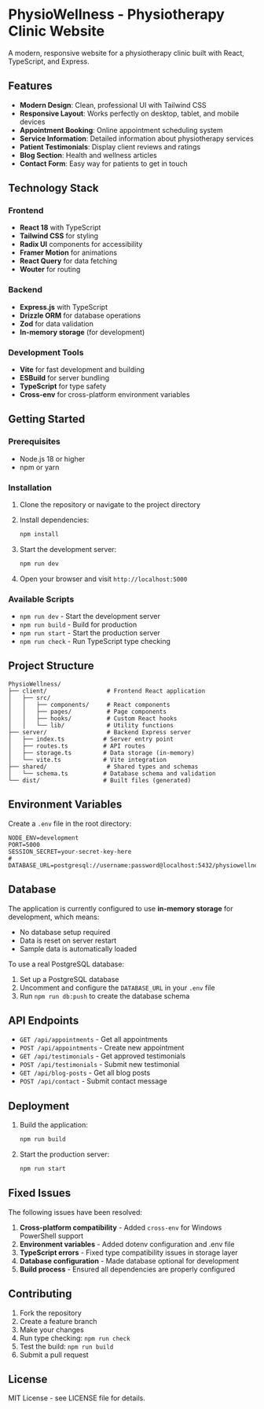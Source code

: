 # PhysioWellness - Physiotherapy Clinic Website

A modern, responsive website for a physiotherapy clinic built with React, TypeScript, and Express.

## Features

- **Modern Design**: Clean, professional UI with Tailwind CSS
- **Responsive Layout**: Works perfectly on desktop, tablet, and mobile devices
- **Appointment Booking**: Online appointment scheduling system
- **Service Information**: Detailed information about physiotherapy services
- **Patient Testimonials**: Display client reviews and ratings
- **Blog Section**: Health and wellness articles
- **Contact Form**: Easy way for patients to get in touch

## Technology Stack

### Frontend
- **React 18** with TypeScript
- **Tailwind CSS** for styling
- **Radix UI** components for accessibility
- **Framer Motion** for animations
- **React Query** for data fetching
- **Wouter** for routing

### Backend
- **Express.js** with TypeScript
- **Drizzle ORM** for database operations
- **Zod** for data validation
- **In-memory storage** (for development)

### Development Tools
- **Vite** for fast development and building
- **ESBuild** for server bundling
- **TypeScript** for type safety
- **Cross-env** for cross-platform environment variables

## Getting Started

### Prerequisites
- Node.js 18 or higher
- npm or yarn

### Installation

1. Clone the repository or navigate to the project directory
2. Install dependencies:
   ```bash
   npm install
   ```

3. Start the development server:
   ```bash
   npm run dev
   ```

4. Open your browser and visit `http://localhost:5000`

### Available Scripts

- `npm run dev` - Start the development server
- `npm run build` - Build for production
- `npm run start` - Start the production server
- `npm run check` - Run TypeScript type checking

## Project Structure

```
PhysioWellness/
├── client/                 # Frontend React application
│   ├── src/
│   │   ├── components/     # React components
│   │   ├── pages/          # Page components
│   │   ├── hooks/          # Custom React hooks
│   │   └── lib/            # Utility functions
├── server/                 # Backend Express server
│   ├── index.ts           # Server entry point
│   ├── routes.ts          # API routes
│   ├── storage.ts         # Data storage (in-memory)
│   └── vite.ts            # Vite integration
├── shared/                 # Shared types and schemas
│   └── schema.ts          # Database schema and validation
└── dist/                  # Built files (generated)
```

## Environment Variables

Create a `.env` file in the root directory:

```env
NODE_ENV=development
PORT=5000
SESSION_SECRET=your-secret-key-here
# DATABASE_URL=postgresql://username:password@localhost:5432/physiowellness
```

## Database

The application is currently configured to use **in-memory storage** for development, which means:
- No database setup required
- Data is reset on server restart
- Sample data is automatically loaded

To use a real PostgreSQL database:
1. Set up a PostgreSQL database
2. Uncomment and configure the `DATABASE_URL` in your `.env` file
3. Run `npm run db:push` to create the database schema

## API Endpoints

- `GET /api/appointments` - Get all appointments
- `POST /api/appointments` - Create new appointment
- `GET /api/testimonials` - Get approved testimonials
- `POST /api/testimonials` - Submit new testimonial
- `GET /api/blog-posts` - Get all blog posts
- `POST /api/contact` - Submit contact message

## Deployment

1. Build the application:
   ```bash
   npm run build
   ```

2. Start the production server:
   ```bash
   npm run start
   ```

## Fixed Issues

The following issues have been resolved:

1. **Cross-platform compatibility** - Added `cross-env` for Windows PowerShell support
2. **Environment variables** - Added dotenv configuration and .env file
3. **TypeScript errors** - Fixed type compatibility issues in storage layer
4. **Database configuration** - Made database optional for development
5. **Build process** - Ensured all dependencies are properly configured

## Contributing

1. Fork the repository
2. Create a feature branch
3. Make your changes
4. Run type checking: `npm run check`
5. Test the build: `npm run build`
6. Submit a pull request

## License

MIT License - see LICENSE file for details.
